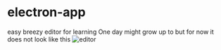 # electron-app
easy breezy editor for learning
One day might grow up to but for now it does not look like this
![editor](https://goo.gl/images/AjVrsW)
